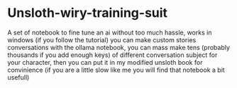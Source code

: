 # Unsloth-wiry-training-suit
A set of notebook to fine tune an ai without too much hassle, works in windows (if you follow the tutorial)
you can make custom stories conversations with the ollama notebook, you can mass make tens (probably thousands if you add enough keys) of different conversation subject for your character, then you can put it in my modified unsloth book for convinience (if you are a little slow like me you will find that notebook a bit usefull)
